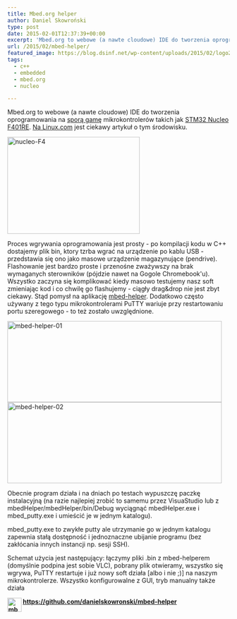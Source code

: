 ```yaml
---
title: Mbed.org helper
author: Daniel Skowroński
type: post
date: 2015-02-01T12:37:39+00:00
excerpt: 'Mbed.org to webowe (a nawte cloudowe) IDE do tworzenia oprogramowania na sporą gamę mikrokontrolerów takich jak STM32 Nucleo F401RE. Na Linux.com jest ciekawy artykuł o tym środowisku. Proces wgrywania oprogramowania jest prosty lecz można go zautomatyzować - i to robi <a href="https://github.com/danielskowronski/mbed-helper">mbed-helper</a>.'
url: /2015/02/mbed-helper/
featured_image: https://blog.dsinf.net/wp-content/uploads/2015/02/logo256.png
tags:
  - c++
  - embedded
  - mbed.org
  - nucleo

---
```

Mbed.org to webowe (a nawte cloudowe) IDE do tworzenia oprogramowania na [sporą gamę][1] mikrokontrolerów takich jak [STM32 Nucleo F401RE][2]. [Na Linux.com][3] jest ciekawy artykuł o tym środowisku.

<img decoding="async" loading="lazy" src="http://blog.dsinf.net/wp-content/uploads/2015/02/nucleo-F4-300x220.jpg" alt="nucleo-F4" width="300" height="220" class="alignnone size-medium wp-image-669" srcset="https://blog.dsinf.net/wp-content/uploads/2015/02/nucleo-F4-300x220.jpg 300w, https://blog.dsinf.net/wp-content/uploads/2015/02/nucleo-F4.jpg 500w" sizes="(max-width: 300px) 100vw, 300px" /> 

Proces wgrywania oprogramowania jest prosty - po kompilacji kodu w C++ dostajemy plik bin, ktory tzrba wgrać na urządzenie po kablu USB - przedstawia się ono jako masowe urządzenie magazynujące (pendrive). Flashowanie jest bardzo proste i przenośne zważywszy na brak wymaganych sterowników (pójdzie nawet na Gogole Chromebook'u). Wszystko zaczyna się komplikować kiedy masowo testujemy nasz soft zmieniając kod i co chwilę go flashujemy - ciągły drag&drop nie jest zbyt ciekawy. Stąd pomysł na aplikację [mbed-helper][4]. Dodatkowo często używany z tego typu mikrokontrolerami PuTTY wariuje przy restartowaniu portu szeregowego - to też zostało uwzględnione.

<img decoding="async" loading="lazy" src="http://blog.dsinf.net/wp-content/uploads/2015/02/mbed-helper-01.png" alt="mbed-helper-01" width="486" height="184" class="alignnone size-full wp-image-673" srcset="https://blog.dsinf.net/wp-content/uploads/2015/02/mbed-helper-01.png 486w, https://blog.dsinf.net/wp-content/uploads/2015/02/mbed-helper-01-300x114.png 300w" sizes="(max-width: 486px) 100vw, 486px" /> 

<img decoding="async" loading="lazy" src="http://blog.dsinf.net/wp-content/uploads/2015/02/mbed-helper-02.png" alt="mbed-helper-02" width="486" height="184" class="alignnone size-full wp-image-674" srcset="https://blog.dsinf.net/wp-content/uploads/2015/02/mbed-helper-02.png 486w, https://blog.dsinf.net/wp-content/uploads/2015/02/mbed-helper-02-300x114.png 300w" sizes="(max-width: 486px) 100vw, 486px" /> 

Obecnie program działa i na dniach po testach wypuszczę paczkę instalacyjną (na razie najlepiej zrobić to samemu przez VisuaStudio lub z mbedHelper/mbedHelper/bin/Debug wyciągnąć mbedHelper.exe i mbed_putty.exe i umieścić je w jednym katalogu).

mbed_putty.exe to zwykłe putty ale utrzymanie go w jednym katalogu zapewnia stałą dostępność i jednoznaczne ubijanie programu (bez zakłócania innych instancji np. sesji SSH).

Schemat użycia jest następujący: łączymy pliki .bin z mbed-helperem (domyślnie podpina jest sobie VLC), pobrany plik otwieramy, wszystko się wgrywa, PuTTY restartuje i już nowy soft działa [albo i nie ;)] na naszym mikrokontrolerze. Wszystko konfigurowalne z GUI, tryb manualny także działa

**<img decoding="async" loading="lazy" src="http://blog.dsinf.net/wp-content/uploads/2015/02/logo256-150x150.png" alt="mbed-helper" width="32" height="32" class="alignnone size-thumbnail wp-image-659" align="left" srcset="https://blog.dsinf.net/wp-content/uploads/2015/02/logo256-150x150.png 150w, https://blog.dsinf.net/wp-content/uploads/2015/02/logo256-144x144.png 144w, https://blog.dsinf.net/wp-content/uploads/2015/02/logo256.png 256w" sizes="(max-width: 32px) 100vw, 32px" /><https://github.com/danielskowronski/mbed-helper>**

 [1]: http://developer.mbed.org/platforms/
 [2]: http://www.st.com/web/catalog/tools/FM116/SC959/SS1532/LN1847/PF260000
 [3]: http://www.linux.com/learn/tutorials/805748-embedded-development-with-arm-mbed-on-linux/
 [4]: https://github.com/danielskowronski/mbed-helper